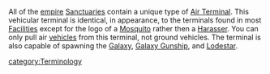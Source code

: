 All of the [empire](empire.md)
[Sanctuaries](Sanctuary.md) contain a unique type of [Air
Terminal](Air_Terminal.md). This vehicular terminal is
identical, in appearance, to the terminals found in most
[Facilities](Facility.md) except for the logo of a
[Mosquito](Mosquito.md) rather then a
[Harasser](Harasser.md). You can only pull air
[vehicles](vehicle.md) from this terminal, not ground vehicles.
The terminal is also capable of spawning the
[Galaxy](Galaxy.md), [Galaxy
Gunship](Galaxy_Gunship.md), and
[Lodestar](Lodestar.md).

[category:Terminology](category:Terminology.md)
